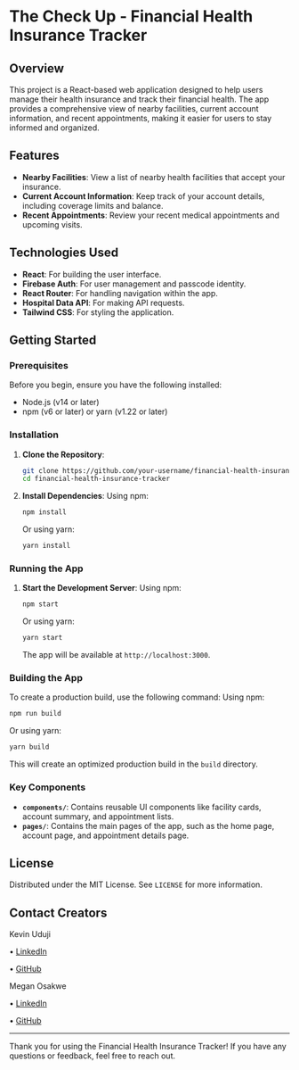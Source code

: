 # The Check Up - Financial Health Insurance Tracker

## Overview

This project is a React-based web application designed to help users manage their health insurance and track their financial health. The app provides a comprehensive view of nearby facilities, current account information, and recent appointments, making it easier for users to stay informed and organized.

## Features

- **Nearby Facilities**: View a list of nearby health facilities that accept your insurance.
- **Current Account Information**: Keep track of your account details, including coverage limits and balance.
- **Recent Appointments**: Review your recent medical appointments and upcoming visits.

## Technologies Used

- **React**: For building the user interface.
- **Firebase Auth**: For user management and passcode identity.
- **React Router**: For handling navigation within the app.
- **Hospital Data API**: For making API requests.
- **Tailwind CSS**: For styling the application.

## Getting Started

### Prerequisites

Before you begin, ensure you have the following installed:

- Node.js (v14 or later)
- npm (v6 or later) or yarn (v1.22 or later)

### Installation

1. **Clone the Repository**:
    ```bash
    git clone https://github.com/your-username/financial-health-insurance-tracker.git
    cd financial-health-insurance-tracker
    ```

2. **Install Dependencies**:
    Using npm:
    ```bash
    npm install
    ```
    Or using yarn:
    ```bash
    yarn install
    ```

### Running the App

1. **Start the Development Server**:
    Using npm:
    ```bash
    npm start
    ```
    Or using yarn:
    ```bash
    yarn start
    ```

    The app will be available at `http://localhost:3000`.

### Building the App

To create a production build, use the following command:
Using npm:
```bash
npm run build
```
Or using yarn:
```bash
yarn build
```

This will create an optimized production build in the `build` directory.

### Key Components

- **`components/`**: Contains reusable UI components like facility cards, account summary, and appointment lists.
- **`pages/`**: Contains the main pages of the app, such as the home page, account page, and appointment details page.

## License

Distributed under the MIT License. See `LICENSE` for more information.

## Contact Creators

Kevin Uduji

• [LinkedIn](https://www.linkedin.com/in/kevinuduji/)

• [GitHub](https://github.com/kevinuduji)

Megan Osakwe

• [LinkedIn](https://www.linkedin.com/in/meganosakwe/)

• [GitHub](https://github.com/megamind-28)

---

Thank you for using the Financial Health Insurance Tracker! If you have any questions or feedback, feel free to reach out.
